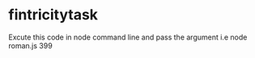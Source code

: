 # fintricitytask

Excute this code in node command line and pass the argument
i.e
node roman.js 399
